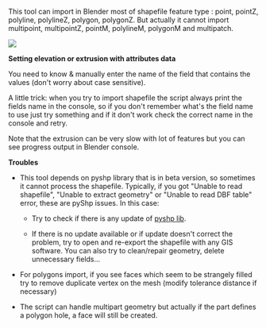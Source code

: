 This tool can import in Blender most of shapefile feature type : point, pointZ, polyline, polylineZ, polygon, polygonZ. But actually it cannot import multipoint, multipointZ, pointM, polylineM, polygonM and multipatch.

![](https://raw.githubusercontent.com/wiki/domlysz/blenderGIS/images/shp_import_options.jpg)

**Setting elevation or extrusion with attributes data**

You need to know & manually enter the name of the field that contains the values (don't worry about case sensitive).

A little trick: when you try to import shapefile the script always print the fields name in the console, so if you don't remember what's the field name to use just try something and if it don't work check the correct name in the console and retry.

Note that the extrusion can be very slow with lot of features but you can see progress output in Blender console.

**Troubles**

* This tool depends on pyshp library that is in beta version, so sometimes it cannot process the shapefile. Typically, if you got "Unable to read shapefile", "Unable to extract geometry" or "Unable to read DBF table" error, these are pyShp issues. In this case:

    * Try to check if there is any update of [pyshp lib](http://code.google.com/p/pyshp/downloads/list).

    * If there is no update available or if update doesn't correct the problem, try to open and re-export the shapefile with any GIS software. You can also try to clean/repair geometry, delete unnecessary fields...

* For polygons import, if you see faces which seem to be strangely filled try to remove duplicate vertex on the mesh (modify tolerance distance if necessary)

* The script can handle multipart geometry but actually if the part defines a polygon hole, a face will still be created.